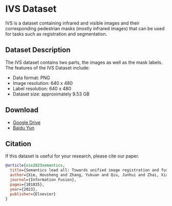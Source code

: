 # IVS Dataset

IVS is a dataset containing infrared and visible images and their corresponding pedestrian masks (mostly infrared images) that can be used for tasks such as registration and segmentation.

## Dataset Description

The IVS dataset contains two parts, the images as well as the mask labels. 
The features of the IVS Dataset include:

- Data format: PNG
- Image resolution: 640 x 480
- Label resolution: 640 x 480
- Dataset size: approximately 9.53 GB

## Download

- [Google Drive](https://drive.google.com/drive/folders/1nlMtJKaG4Bz5dbQCkiBOAf-7Hy72Dg0n?usp=sharing)
- [Baidu Yun](https://pan.baidu.com/s/1TWqvVAB-V7OnVqdzkIN0Fg?pwd=xpe4)

## Citation

If this dataset is useful for your research, please cite our paper.
```bibtex
@article{xie2023semantics,
  title={Semantics lead all: Towards unified image registration and fusion from a semantic perspective},
  author={Xie, Housheng and Zhang, Yukuan and Qiu, Junhui and Zhai, Xiangshuai and Liu, Xuedong and Yang, Yang and Zhao, Shan and Luo, Yongfang and Zhong, Jianbo},
  journal={Information Fusion},
  pages={101835},
  year={2023},
  publisher={Elsevier}
}
```
